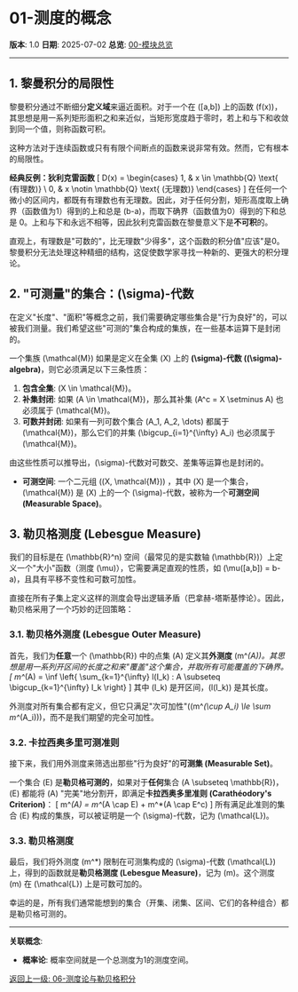 # 01-测度的概念

**版本**: 1.0
**日期**: 2025-07-02
**总览**: [00-模块总览](./00-模块总览.md)

---

## 1. 黎曼积分的局限性

黎曼积分通过不断细分**定义域**来逼近面积。对于一个在 \([a,b]\) 上的函数 \(f(x)\)，其思想是用一系列矩形面积之和来近似，当矩形宽度趋于零时，若上和与下和收敛到同一个值，则称函数可积。

这种方法对于连续函数或只有有限个间断点的函数来说非常有效。然而，它有根本的局限性。

**经典反例：狄利克雷函数**
\[ D(x) = \begin{cases} 1, & x \in \mathbb{Q} \text{ (有理数)} \\ 0, & x \notin \mathbb{Q} \text{ (无理数)} \end{cases} \]
在任何一个微小的区间内，都既有有理数也有无理数。因此，对于任何分割，矩形高度取上确界（函数值为1）得到的上和总是 \(b-a\)，而取下确界（函数值为0）得到的下和总是 0。上和与下和永远不相等，因此狄利克雷函数在黎曼意义下是**不可积**的。

直观上，有理数是"可数的"，比无理数"少得多"，这个函数的积分值"应该"是0。黎曼积分无法处理这种精细的结构，这促使数学家寻找一种新的、更强大的积分理论。

## 2. "可测量"的集合：\(\sigma\)-代数

在定义"长度"、"面积"等概念之前，我们需要确定哪些集合是"行为良好"的，可以被我们测量。我们希望这些"可测的"集合构成的集族，在一些基本运算下是封闭的。

一个集族 \(\mathcal{M}\) 如果是定义在全集 \(X\) 上的 **\(\sigma\)-代数 (\(\sigma\)-algebra)**，则它必须满足以下三条性质：

1. **包含全集**: \(X \in \mathcal{M}\)。
2. **补集封闭**: 如果 \(A \in \mathcal{M}\)，那么其补集 \(A^c = X \setminus A\) 也必须属于 \(\mathcal{M}\)。
3. **可数并封闭**: 如果有一列可数个集合 \(A_1, A_2, \dots\) 都属于 \(\mathcal{M}\)，那么它们的并集 \(\bigcup_{i=1}^{\infty} A_i\) 也必须属于 \(\mathcal{M}\)。

由这些性质可以推导出，\(\sigma\)-代数对可数交、差集等运算也是封闭的。

- **可测空间**: 一个二元组 \((X, \mathcal{M})\) ，其中 \(X\) 是一个集合，\(\mathcal{M}\) 是 \(X\) 上的一个 \(\sigma\)-代数，被称为一个**可测空间 (Measurable Space)**。

## 3. 勒贝格测度 (Lebesgue Measure)

我们的目标是在 \(\mathbb{R}^n\) 空间（最常见的是实数轴 \(\mathbb{R}\)）上定义一个"大小"函数（测度 \(\mu\)），它需要满足直观的性质，如 \(\mu([a,b]) = b-a\)，且具有平移不变性和可数可加性。

直接在所有子集上定义这样的测度会导出逻辑矛盾（巴拿赫-塔斯基悖论）。因此，勒贝格采用了一个巧妙的迂回策略：

### 3.1. 勒贝格外测度 (Lebesgue Outer Measure)

首先，我们为**任意**一个 \(\mathbb{R}\) 中的点集 \(A\) 定义其**外测度** \(m^*(A)\)。其思想是用一系列开区间的长度之和来"覆盖"这个集合，并取所有可能覆盖的下确界。
\[ m^*(A) = \inf \left\{ \sum_{k=1}^{\infty} l(I_k) : A \subseteq \bigcup_{k=1}^{\infty} I_k \right\} \]
其中 \(I_k\) 是开区间，\(l(I_k)\) 是其长度。

外测度对所有集合都有定义，但它只满足"次可加性"(\(m^*(\cup A_i) \le \sum m^*(A_i)\))，而不是我们期望的完全可加性。

### 3.2. 卡拉西奥多里可测准则

接下来，我们用外测度来筛选出那些"行为良好"的**可测集 (Measurable Set)**。

一个集合 \(E\) 是**勒贝格可测的**，如果对于**任何**集合 \(A \subseteq \mathbb{R}\)，\(E\) 都能将 \(A\) "完美"地分割开，即满足**卡拉西奥多里准则 (Carathéodory's Criterion)**：
\[ m^*(A) = m^*(A \cap E) + m^*(A \cap E^c) \]
所有满足此准则的集合 \(E\) 构成的集族，可以被证明是一个 \(\sigma\)-代数，记为 \(\mathcal{L}\)。

### 3.3. 勒贝格测度

最后，我们将外测度 \(m^*\) 限制在可测集构成的 \(\sigma\)-代数 \(\mathcal{L}\) 上，得到的函数就是**勒贝格测度 (Lebesgue Measure)**，记为 \(m\)。这个测度 \(m\) 在 \(\mathcal{L}\) 上是可数可加的。

幸运的是，所有我们通常能想到的集合（开集、闭集、区间、它们的各种组合）都是勒贝格可测的。

---
**关联概念**:

- **概率论**: 概率空间就是一个总测度为1的测度空间。

[返回上一级: 06-测度论与勒贝格积分](./00-模块总览.md)
